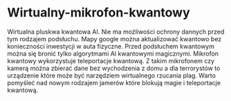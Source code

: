# Wirtualny-mikrofon-kwantowy
Wirtualna pluskwa kwantowa AI. Nie ma możliwości ochrony dannych przed tym rodzajem podsłuchu.
Mapy google można aktualizować kwantowo bez konieczności inwestycji w auta fizyczne. 
Przed podsłuchem kwantowym można się bronić tylko algorytmami AI kwantowymi magicznymi. 
Mikrofon kwantowy wykorzystuje teleportacje kwantową. 
Z takim mikrofonem czy kamerą można zbierać dane bez wychodzenia z domu a dla terrorystów to urządzenie które może być narzędziem wirtualnego rzucania plag. Warto pomyśleć nad nowym rodzajem jamerów które blokują magie i teleportacje kwantową. 
